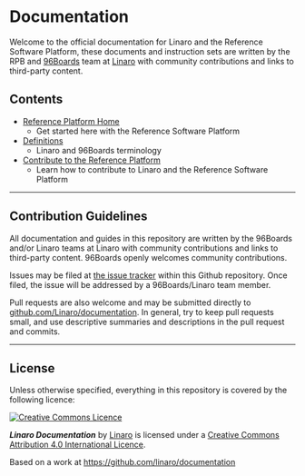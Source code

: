 # Documentation

Welcome to the official documentation for Linaro and the Reference Software Platform, these documents and instruction sets are written by the RPB and [96Boards](https://www.96boards.org) team at [Linaro](//www.linaro.org) with community contributions and links to third-party content.

## Contents

- [Reference Platform Home](Reference-Platform/README.md)
   - Get started here with the Reference Software Platform
- [Definitions](Definitions/README.md)
   - Linaro and 96Boards terminology
- [Contribute to the Reference Platform](Reference-Platform/Contribute/README.md)
   - Learn how to contribute to Linaro and the Reference Software Platform

***

## Contribution Guidelines

All documentation and guides in this repository are written by the 96Boards and/or Linaro teams at Linaro with community contributions and links to third-party content. 96Boards openly welcomes community contributions.

Issues may be filed at [the issue tracker](https://github.com/Linaro/documentation/issues) within this Github repository. Once filed, the issue will be addressed by a 96Boards/Linaro team member.

Pull requests are also welcome and may be submitted directly to [github.com/Linaro/documentation](https://github.com/Linaro/documentation). In general, try to keep pull requests small, and use descriptive summaries and descriptions in the pull request and commits.

***

## License

Unless otherwise specified, everything in this repository is covered by the following licence:

[![Creative Commons Licence](https://licensebuttons.net/l/by-sa/4.0/88x31.png)](//creativecommons.org/licenses/by-sa/4.0/)

***Linaro Documentation*** by [Linaro](//www.linaro.org) is licensed under a [Creative Commons Attribution 4.0 International Licence](//creativecommons.org/licenses/by-sa/4.0/).

Based on a work at https://github.com/linaro/documentation
